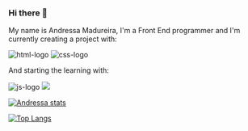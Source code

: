 ### Hi there 👋

My name is Andressa Madureira, I'm a Front End programmer and I'm currently creating a project with:
<br>

 <img src = "https://img.shields.io/badge/HTML5-E34F26?style=for-the-badge&logo=html5&logoColor=white" alt="html-logo" />
 <img src = "https://img.shields.io/badge/CSS3-1572B6?style=for-the-badge&logo=css3&logoColor=white" alt="css-logo" />

And starting the learning with:
<br>

 <img src ="https://img.shields.io/badge/JavaScript-F7DF1E?style=for-the-badge&logo=javascript&logoColor=black" alt="js-logo" /> 
 <img src="https://img.shields.io/badge/Python-3776AB?style=for-the-badge&logo=python&logoColor=green"/>

[![Andressa stats](https://github-readme-stats.vercel.app/api?username=Andressa-Madureira)](https://github.com/anuraghazra/github-readme-stats)

[![Top Langs](https://github-readme-stats.vercel.app/api/top-langs/?username=Andressa-Madureira)](https://github.com/anuraghazra/github-readme-stats)
